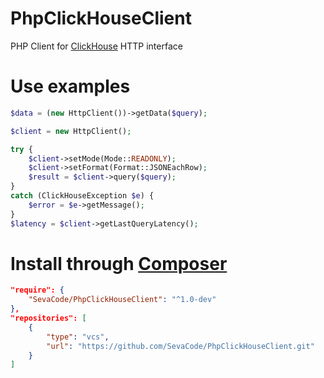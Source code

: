 # PhpClickHouseClient
PHP Client for [ClickHouse](https://github.com/yandex/ClickHouse) HTTP interface

# Use examples
````php
$data = (new HttpClient())->getData($query);
````

````php
$client = new HttpClient();

try {
	$client->setMode(Mode::READONLY);
	$client->setFormat(Format::JSONEachRow);
	$result = $client->query($query);
}
catch (ClickHouseException $e) {
	$error = $e->getMessage();
}
$latency = $client->getLastQueryLatency();
````

# Install through [Composer](https://getcomposer.org/)
````json
"require": {
	"SevaCode/PhpClickHouseClient": "^1.0-dev"
},
"repositories": [
	{
		"type": "vcs",
		"url": "https://github.com/SevaCode/PhpClickHouseClient.git"
	}
]
````